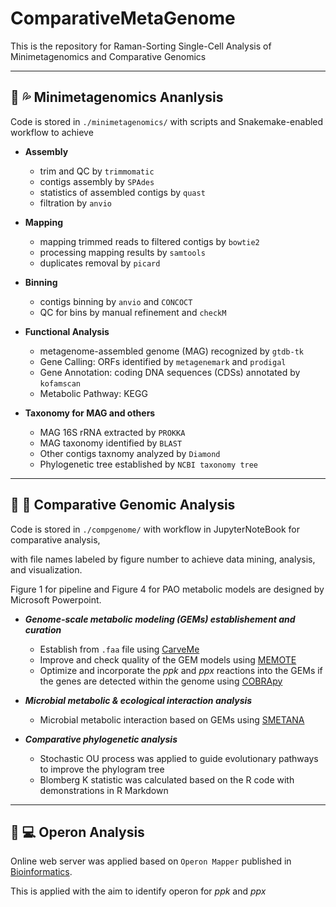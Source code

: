 # ComparativeMetaGenome
This is the repository for Raman-Sorting Single-Cell Analysis of Minimetagenomics and Comparative Genomics

----
## :microbe: :sweat_drops: Minimetagenomics Ananlysis

Code is stored in ```./minimetagenomics/``` with scripts and Snakemake-enabled workflow to achieve
- **Assembly**
  - trim and QC by ```trimmomatic```
  - contigs assembly by ```SPAdes```
  - statistics of assembled contigs by ```quast```
  - filtration by ```anvio```
  
- **Mapping**
  - mapping trimmed reads to filtered contigs by ```bowtie2```
  - processing mapping results by ```samtools```
  - duplicates removal by ```picard```
  
- **Binning**
  - contigs binning by ```anvio``` and ```CONCOCT```
  - QC for bins by manual refinement and ```checkM```

- **Functional Analysis**
  - metagenome-assembled genome (MAG) recognized by ```gtdb-tk```
  - Gene Calling: ORFs identified by ```metagenemark``` and ```prodigal```
  - Gene Annotation: coding DNA sequences (CDSs) annotated by ```kofamscan```
  - Metabolic Pathway: KEGG

- **Taxonomy for MAG and others**
  - MAG 16S rRNA extracted by ```PROKKA```
  - MAG taxonomy identified by ```BLAST```
  - Other contigs taxnomy analyzed by ```Diamond``` 
  - Phylogenetic tree established by ```NCBI taxonomy tree```
  
-----
## :dna: :microscope: Comparative Genomic Analysis

Code is stored in ```./compgenome/``` with workflow in JupyterNoteBook for comparative analysis, 

with file names labeled by figure number to achieve data mining, analysis, and visualization.

Figure 1 for pipeline and Figure 4 for PAO metabolic models are designed by Microsoft Powerpoint.

- ***Genome-scale metabolic modeling (GEMs) establishement and curation***
  - Establish from ```.faa``` file using [CarveMe](https://carveme.readthedocs.io/en/latest/usage.html)
  - Improve and check quality of the GEM models using [MEMOTE](https://github.com/opencobra/memote)
  - Optimize and incorporate the *ppk* and *ppx* reactions into the GEMs if the genes are detected within the genome
using [COBRApy](https://cobrapy.readthedocs.io/en/latest/)

- ***Microbial metabolic & ecological interaction analysis***
  - Microbial metabolic interaction based on GEMs using [SMETANA](https://github.com/cdanielmachado/smetana)

- ***Comparative phylogenetic analysis***
  - Stochastic OU process was applied to guide evolutionary pathways to improve the phylogram tree
  - Blomberg K statistic was calculated based on the R code with demonstrations in R Markdown

-----
## :toolbox: :computer: Operon Analysis

Online web server was applied based on ```Operon Mapper``` published in [Bioinformatics](https://academic.oup.com/bioinformatics/article/34/23/4118/5040321). 

This is applied with the aim to identify operon for *ppk* and *ppx*
